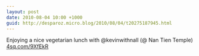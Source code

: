 ```yaml
---
layout: post
date: 2010-08-04 10:00 +1000
guid: http://desparoz.micro.blog/2010/08/04/t20275187945.html
---
```

Enjoying a nice vegetarian lunch with @kevinwithnall (@ Nan Tien Temple) [4sq.com/9XfEkR](http://4sq.com/9XfEkR)
